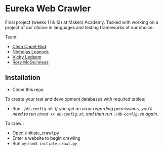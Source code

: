 # Eureka Web Crawler


Final project (weeks 11 & 12) at Makers Academy. Tasked with working on a project of our choice in languages and testing frameworks of our choice.

Team:
- [Clem Capel-Bird](https://github.com/ClemCB)
- [Nicholas Leacock](https://github.com/marudine)
- [Vicky Ledsom](https://github.com/ledleds)
- [Rory McGuinness](https://github.com/rorymcgit)

## Installation

- Clone this repo

To create your test and development databases with required tables:
- Run ```./db-config.sh```. *If you get an error regarding permissions, you'll need to run ```chmod +x db-config.sh```, and then run ```./db-config.sh``` again.*

To crawl:
- Open /initiate_crawl.py
- Enter a website to begin crawling
- Run ```python3 initiate_crawl.py```
